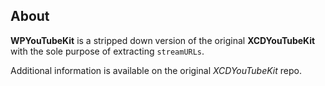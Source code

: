 ## About

**WPYouTubeKit** is a stripped down version of the original **XCDYouTubeKit** with the sole purpose of extracting `streamURLs`.

Additional information is available on the original *XCDYouTubeKit* repo.
